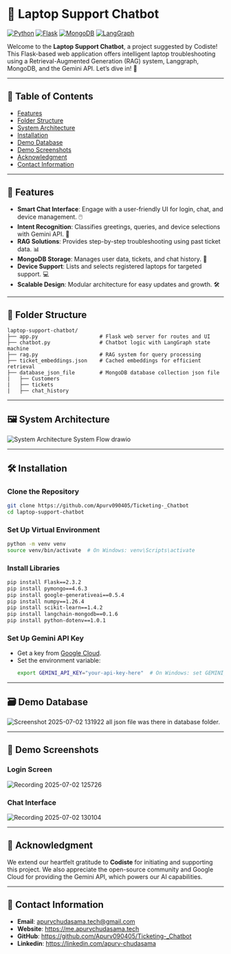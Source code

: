 # 🎉 Laptop Support Chatbot

[![Python](https://img.shields.io/badge/Python-3.8+-blue.svg)](https://python.org)
[![Flask](https://img.shields.io/badge/Flask-2.0+-green.svg)](https://flask.palletsprojects.com)
[![MongoDB](https://img.shields.io/badge/MongoDB-4.4+-brightgreen.svg)](https://mongodb.com)
[![LangGraph](https://img.shields.io/badge/LangGraph-Latest-orange.svg)](https://langchain.com)

Welcome to the **Laptop Support Chatbot**, a project suggested by Codiste! This Flask-based web application offers intelligent laptop troubleshooting using a Retrieval-Augmented Generation (RAG) system, Langgraph, MongoDB, and the Gemini API. Let’s dive in! 🚀

---

## 📖 Table of Contents

- [Features](#features)
- [Folder Structure](#folder-structure)
- [System Architecture](#system-architecture)
- [Installation](#installation)
- [Demo Database](#demo-database)
- [Demo Screenshots](#demo-screenshots)
- [Acknowledgment](#acknowledgment)
- [Contact Information](#contact-information)

---

## 🎯 Features

- **Smart Chat Interface**: Engage with a user-friendly UI for login, chat, and device management. 🖱️
- **Intent Recognition**: Classifies greetings, queries, and device selections with Gemini API. 🧠
- **RAG Solutions**: Provides step-by-step troubleshooting using past ticket data. 📊
- **MongoDB Storage**: Manages user data, tickets, and chat history. 💾
- **Device Support**: Lists and selects registered laptops for targeted support. 💻
- **Scalable Design**: Modular architecture for easy updates and growth. 🛠️

---

## 📁 Folder Structure

```
laptop-support-chatbot/
├── app.py                    # Flask web server for routes and UI
├── chatbot.py                # Chatbot logic with LangGraph state machine
├── rag.py                    # RAG system for query processing
├── ticket_embeddings.json    # Cached embeddings for efficient retrieval
├── database_json_file        # MongoDB database collection json file
|   ├── Customers
|   ├── tickets
|   ├── chat_history
```

---

## 🖼️ System Architecture

![System Architecture   System Flow drawio](https://github.com/user-attachments/assets/85276e82-783a-4d2a-9314-6f2e084ea73f)

---

## 🛠️ Installation

### Clone the Repository
```bash
git clone https://github.com/Apurv090405/Ticketing-_Chatbot
cd laptop-support-chatbot
```

### Set Up Virtual Environment
```bash
python -m venv venv
source venv/bin/activate  # On Windows: venv\Scripts\activate
```

### Install Libraries
```bash
pip install Flask==2.3.2
pip install pymongo==4.6.3
pip install google-generativeai==0.5.4
pip install numpy==1.26.4
pip install scikit-learn==1.4.2
pip install langchain-mongodb==0.1.6
pip install python-dotenv==1.0.1
```

### Set Up Gemini API Key
- Get a key from [Google Cloud](https://cloud.google.com).
- Set the environment variable:
  ```bash
  export GEMINI_API_KEY="your-api-key-here"  # On Windows: set GEMINI_API_KEY=your-api-key-here
  ```

---

## 🗃️ Demo Database

![Screenshot 2025-07-02 131922](https://github.com/user-attachments/assets/91e54c6d-f06d-4859-ba46-0186cc09a6bb)
all json file was there in database folder.

---

## 📸 Demo Screenshots

### Login Screen
![Recording 2025-07-02 125726](https://github.com/user-attachments/assets/6842c731-ce29-400e-9bbd-484ff60fdc63)


### Chat Interface
![Recording 2025-07-02 130104](https://github.com/user-attachments/assets/a76ef80b-6c6d-4d53-bfe1-9202a24a5108)

--- 
## 🙏 Acknowledgment

We extend our heartfelt gratitude to **Codiste** for initiating and supporting this project. We also appreciate the open-source community and Google Cloud for providing the Gemini API, which powers our AI capabilities.

---

## 📧 Contact Information

- **Email**: apurvchudasama.tech@gmail.com
- **Website**: https://me.apurvchudasama.tech
- **GitHub**: https://github.com/Apurv090405/Ticketing-_Chatbot
- **Linkedin**: https://linkedin.com/apurv-chudasama
